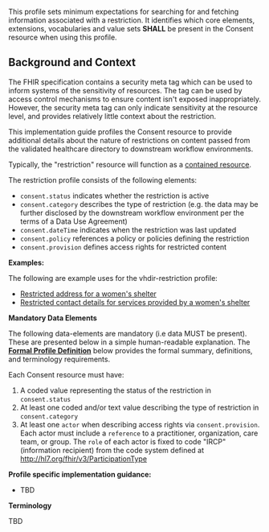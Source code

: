 This profile sets minimum expectations for searching for and fetching information associated with a restriction. It identifies which core elements, extensions, vocabularies and value sets **SHALL** be present in the Consent resource when using this profile.

## Background and Context ##

The FHIR specification contains a security meta tag which can be used to inform systems of the sensitivity of resources. The tag can be used by access control mechanisms to ensure content isn't exposed inappropriately. However, the security meta tag can only indicate sensitivity at the resource level, and provides relatively little context about the restriction.

This implementation guide profiles the Consent resource to provide additional details about the nature of restrictions on content passed from the validated healthcare directory to downstream workflow environments. 

Typically, the "restriction" resource will function as a [contained resource](https://www.hl7.org/fhir/references.html#contained).

The restriction profile consists of the following elements:

*  `consent.status` indicates whether the restriction is active
*  `consent.category` describes the type of restriction (e.g. the data may be further disclosed by the downstream workflow environment per the terms of a Data Use Agreement)
*  `consent.dateTime` indicates when the restriction was last updated
*  `consent.policy` references a policy or policies defining the restriction
*  `consent.provision` defines access rights for restricted content


**Examples:**

The following are example uses for the vhdir-restriction profile:

-  [Restricted address for a women's shelter](location-womens-shelter.html)
-  [Restricted contact details for services provided by a women's shelter](healthcareservice-womens-shelter.html)


**Mandatory Data Elements**

The following data-elements are mandatory (i.e data MUST be present). These are presented below in a simple human-readable explanation. The [**Formal Profile Definition**](#profile) below provides the  formal summary, definitions, and  terminology requirements.  

Each Consent resource must have:

1.  A coded value representing the status of the restriction in `consent.status`
1.  At least one coded and/or text value describing the type of restriction in `consent.category`
1.  At least one `actor` when describing access rights via `consent.provision`. Each actor must include a `reference` to a practitioner, organization, care team, or group. The `role` of each actor is fixed to code "IRCP" (information recipient) from the code system defined at <http://hl7.org/fhir/v3/ParticipationType>


**Profile specific implementation guidance:**

- TBD


**Terminology**

TBD